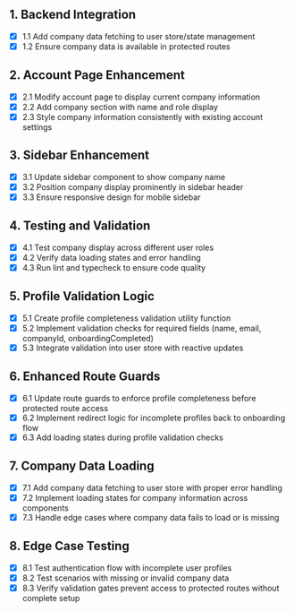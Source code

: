 ## 1. Backend Integration

- [x] 1.1 Add company data fetching to user store/state management
- [x] 1.2 Ensure company data is available in protected routes

## 2. Account Page Enhancement

- [x] 2.1 Modify account page to display current company information
- [x] 2.2 Add company section with name and role display
- [x] 2.3 Style company information consistently with existing account settings

## 3. Sidebar Enhancement

- [x] 3.1 Update sidebar component to show company name
- [x] 3.2 Position company display prominently in sidebar header
- [x] 3.3 Ensure responsive design for mobile sidebar

## 4. Testing and Validation

- [x] 4.1 Test company display across different user roles
- [x] 4.2 Verify data loading states and error handling
- [x] 4.3 Run lint and typecheck to ensure code quality

## 5. Profile Validation Logic

- [x] 5.1 Create profile completeness validation utility function
- [x] 5.2 Implement validation checks for required fields (name, email, companyId, onboardingCompleted)
- [x] 5.3 Integrate validation into user store with reactive updates

## 6. Enhanced Route Guards

- [x] 6.1 Update route guards to enforce profile completeness before protected route access
- [x] 6.2 Implement redirect logic for incomplete profiles back to onboarding flow
- [x] 6.3 Add loading states during profile validation checks

## 7. Company Data Loading

- [x] 7.1 Add company data fetching to user store with proper error handling
- [x] 7.2 Implement loading states for company information across components
- [x] 7.3 Handle edge cases where company data fails to load or is missing

## 8. Edge Case Testing

- [x] 8.1 Test authentication flow with incomplete user profiles
- [x] 8.2 Test scenarios with missing or invalid company data
- [x] 8.3 Verify validation gates prevent access to protected routes without complete setup
